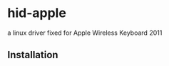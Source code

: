 hid-apple
======================

a linux driver fixed for Apple Wireless Keyboard 2011

Installation
---------------------
